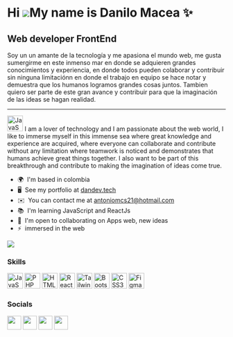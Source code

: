 Hi ![](https://user-images.githubusercontent.com/18350557/176309783-0785949b-9127-417c-8b55-ab5a4333674e.gif)My name is Danilo Macea ✨
====================================================================================================================================

Web developer FrontEnd
----------------------

Soy un un amante de la tecnología y me apasiona el mundo web, me gusta sumergirme en este inmenso mar en donde se adquieren grandes conocimientos y experiencia, en donde todos pueden colaborar y contribuir sin ninguna limitaciónn en donde el trabajo en equipo se hace notar y demuestra que los humanos logramos grandes cosas juntos. Tambien quiero ser parte de este gran avance y contribuir para que la imaginación de las ideas se hagan realidad.

___

<img src="https://www.flaticon.com/free-icon/united-kingdom_555417" width="36" height="36" alt="JavaScript" />
I am a lover of technology and I am passionate about the web world, I like to immerse myself in this immense sea where great knowledge and experience are acquired, where everyone can collaborate and contribute without any limitation where teamwork is noticed and demonstrates that humans achieve great things together. I also want to be part of this breakthrough and contribute to making the imagination of ideas come true.

* 🌍  I'm based in colombia
* 🖥️  See my portfolio at [dandev.tech](http://dandev-tech.vercel.app/)
* ✉️  You can contact me at [antoniomcs21@hotmail.com](mailto:antoniomcs21@hotmail.com)
* 📚  I'm learning JavaScript and ReactJs
* 🤝  I'm open to collaborating on Apps web, new ideas
* ⚡  immersed in the web

<a href="https://www.github.com/DandevMS" target="_blank" rel="noreferrer"><img
src="https://img.shields.io/github/followers/DandevMS?logo=github&style=for-the-badge&color=0891b2&labelColor=1c1917" /></a>

### Skills

<p align="left">
<a href="https://developer.mozilla.org/en-US/docs/Web/JavaScript" target="_blank" rel="noreferrer"><img src="https://raw.githubusercontent.com/danielcranney/readme-generator/main/public/icons/skills/javascript-colored.svg" width="36" height="36" alt="JavaScript" /></a>
<a href="https://www.php.net/" target="_blank" rel="noreferrer"><img src="https://raw.githubusercontent.com/danielcranney/readme-generator/main/public/icons/skills/php-colored.svg" width="36" height="36" alt="PHP" /></a>
<a href="https://developer.mozilla.org/en-US/docs/Glossary/HTML5" target="_blank" rel="noreferrer"><img src="https://raw.githubusercontent.com/danielcranney/readme-generator/main/public/icons/skills/html5-colored.svg" width="36" height="36" alt="HTML5" /></a>
<a href="https://reactjs.org/" target="_blank" rel="noreferrer"><img src="https://raw.githubusercontent.com/danielcranney/readme-generator/main/public/icons/skills/react-colored.svg" width="36" height="36" alt="React" /></a>
<a href="https://tailwindcss.com/" target="_blank" rel="noreferrer"><img src="https://raw.githubusercontent.com/danielcranney/readme-generator/main/public/icons/skills/tailwindcss-colored.svg" width="36" height="36" alt="TailwindCSS" /></a>
<a href="https://getbootstrap.com/" target="_blank" rel="noreferrer"><img src="https://raw.githubusercontent.com/danielcranney/readme-generator/main/public/icons/skills/bootstrap-colored.svg" width="36" height="36" alt="Bootstrap" /></a>
<a href="https://www.w3.org/TR/CSS/#css" target="_blank" rel="noreferrer"><img src="https://raw.githubusercontent.com/danielcranney/readme-generator/main/public/icons/skills/css3-colored.svg" width="36" height="36" alt="CSS3" /></a>
<a href="https://www.figma.com/" target="_blank" rel="noreferrer"><img src="https://raw.githubusercontent.com/danielcranney/readme-generator/main/public/icons/skills/figma-colored.svg" width="36" height="36" alt="Figma" /></a>
</p>


### Socials

<p align="left"> <a href="https://discord.com/users/2444" target="_blank" rel="noreferrer"><img src="https://raw.githubusercontent.com/danielcranney/readme-generator/main/public/icons/socials/discord.svg" width="32" height="32" /></a> <a href="https://www.github.com/DandevMS" target="_blank" rel="noreferrer"><img src="https://raw.githubusercontent.com/danielcranney/readme-generator/main/public/icons/socials/github.svg" width="32" height="32" /></a> <a href="https://www.linkedin.com/in/danilo-macea" target="_blank" rel="noreferrer"><img src="https://raw.githubusercontent.com/danielcranney/readme-generator/main/public/icons/socials/linkedin.svg" width="32" height="32" /></a> <a href="https://www.twitter.com/DandevMcs" target="_blank" rel="noreferrer"><img src="https://raw.githubusercontent.com/danielcranney/readme-generator/main/public/icons/socials/twitter.svg" width="32" height="32" /></a></p>


